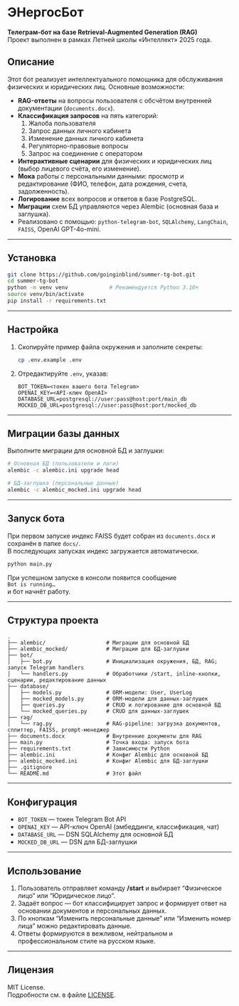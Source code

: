 # ЭНергосБот

**Телеграм-бот на базе Retrieval-Augmented Generation (RAG)**  
Проект выполнен в рамках Летней школы «Интеллект» 2025 года.

## Описание

Этот бот реализует интеллектуального помощника для обслуживания физических и юридических лиц. Основные возможности:

- **RAG-ответы** на вопросы пользователя с обсчётом внутренней документации (`documents.docx`).
- **Классификация запросов** на пять категорий:
  1. Жалоба пользователя  
  2. Запрос данных личного кабинета  
  3. Изменение данных личного кабинета  
  4. Регуляторно-правовые вопросы  
  5. Запрос на соединение с оператором  
- **Интерактивные сценарии** для физических и юридических лиц (выбор лицевого счёта, его изменение).
- **Мока** работы с персональными данными: просмотр и редактирование (ФИО, телефон, дата рождения, счета, задолженность).
- **Логирование** всех вопросов и ответов в базе PostgreSQL.
- **Миграции** схем БД управляются через Alembic (основная база и заглушка).
- Реализовано с помощью: `python-telegram-bot`, `SQLAlchemy`, `LangChain`, `FAISS`, OpenAI GPT-4o-mini.

---

## Установка

```bash
git clone https://github.com/goinginblind/summer-tg-bot.git
cd summer-tg-bot
python -m venv venv             # Рекомендуется Python 3.10+
source venv/bin/activate
pip install -r requirements.txt
```

---

## Настройка

1. Скопируйте пример файла окружения и заполните секреты:
   ```bash
   cp .env.example .env
   ```
2. Отредактируйте `.env`, указав:
   ```dotenv
   BOT_TOKEN=<токен вашего бота Telegram>
   OPENAI_KEY=<API-ключ OpenAI>
   DATABASE_URL=postgresql://user:pass@host:port/main_db
   MOCKED_DB_URL=postgresql://user:pass@host:port/mocked_db
   ```

---

## Миграции базы данных

Выполните миграции для основной БД и заглушки:

```bash
# Основная БД (пользователи и логи)
alembic -c alembic.ini upgrade head

# БД-заглушка (персональные данные)
alembic -c alembic_mocked.ini upgrade head
```

---

## Запуск бота

При первом запуске индекс FAISS будет собран из `documents.docx` и сохранён в папке `docs/`.  
В последующих запусках индекс загружается автоматически.

```bash
python main.py
```

При успешном запуске в консоли появится сообщение  
`Bot is running…`  
и бот начнёт работу.

---

## Структура проекта

```
.
├── alembic/                   # Миграции для основной БД
├── alembic_mocked/            # Миграции для БД-заглушки
├── bot/
│   ├── bot.py                 # Инициализация окружения, БД, RAG; запуск Telegram handlers
│   └── handlers.py            # Обработчики /start, inline-кнопки, сценарии, редактирование данных
├── database/
│   ├── models.py              # ORM-модели: User, UserLog
│   ├── mocked_models.py       # ORM-модели для данных-заглушек
│   ├── queries.py             # CRUD и логирование для основной БД
│   └── mocked_queries.py      # CRUD для данных-заглушек
├── rag/
│   └── rag.py                 # RAG-pipeline: загрузка документов, сплиттер, FAISS, prompt-менеджер
├── documents.docx             # Внутренние документы для RAG
├── main.py                    # Точка входа: запуск бота
├── requirements.txt           # Зависимости Python
├── alembic.ini                # Конфиг Alembic для основной БД
├── alembic_mocked.ini         # Конфиг Alembic для БД-заглушки
├── .gitignore
└── README.md                  # Этот файл
```

---

## Конфигурация

- `BOT_TOKEN` — токен Telegram Bot API  
- `OPENAI_KEY` — API-ключ OpenAI (эмбеддинги, классификация, чат)  
- `DATABASE_URL` — DSN SQLAlchemy для основной БД  
- `MOCKED_DB_URL` — DSN для БД-заглушки  

---

## Использование

1. Пользователь отправляет команду **/start** и выбирает “Физическое лицо” или “Юридическое лицо”.  
2. Задаёт вопрос — бот классифицирует запрос и формирует ответ на основании документов и персональных данных.  
3. По кнопкам “Изменить персональные данные” или “Изменить номер лица” можно редактировать данные.  
4. Ответы формируются в вежливом, нейтральном и профессиональном стиле на русском языке.

---

## Лицензия

MIT License.  
Подробности см. в файле [LICENSE](LICENSE).
